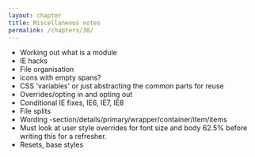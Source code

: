 ```yaml
---
layout: chapter
title: Miscellaneous notes
permalink: /chapters/30/
---
```


- Working out what is a module
- IE hacks
- File organisation
- icons with empty spans?
- CSS 'variables' or just abstracting the common parts for reuse
- Overrides/opting in and opting out
- Conditional IE fixes, IE6, IE7, IE8
- File splits
- Wording -section/details/primary/wrapper/container/item/items
- Must look at user style overrides for font size and body 62.5% before writing this for a refresher.
- Resets, base styles